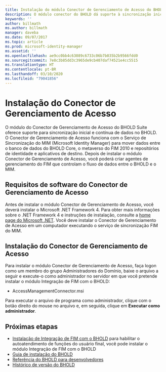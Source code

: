 ```yaml
---
title: Instalação do módulo Conector de Gerenciamento de Acesso do BHOLD | Microsoft Docs
description: O módulo conector do BHOLD dá suporte à sincronização inicial e contínua de dados
keywords: ''
author: billmath
ms.author: billmath
manager: daveba
ms.date: 09/07/2017
ms.topic: article
ms.prod: microsoft-identity-manager
ms.assetid: ''
ms.openlocfilehash: ae9cc0bb4c63089c6733c06b7b035b2b9566fdd0
ms.sourcegitcommit: 7e8c3b85dd3c3965de9cb407daf74521e4cc5515
ms.translationtype: HT
ms.contentlocale: pt-BR
ms.lasthandoff: 03/10/2020
ms.locfileid: "79041856"
---
```

# <a name="access-management-connector-installation"></a>Instalação do Conector de Gerenciamento de Acesso

O módulo do Conector de Gerenciamento de Acesso do BHOLD Suite oferece suporte para sincronização inicial e contínua de dados no BHOLD. O Conector de Gerenciamento de Acesso funciona com o Serviço de Sincronização do MIM (Microsoft Identity Manager) para mover dados entre o banco de dados do BHOLD Core, o metaverso do FIM 2010 e repositórios de identidade e aplicativos de destino. Depois de instalar o módulo Conector de Gerenciamento de Acesso, você poderá criar agentes de gerenciamento do FIM que controlam o fluxo de dados entre o BHOLD e o MIM.

## <a name="access-management-connector-software-requirements"></a>Requisitos de software do Conector de Gerenciamento de Acesso

Antes de instalar o módulo Conector de Gerenciamento de Acesso, você deverá instalar o Microsoft .NET Framework 4. Para obter mais informações sobre o .NET Framework 4 e instruções de instalação, consulte a [home page do Microsoft .NET](https://www.microsoft.com/net).
Você deve instalar o Conector de Gerenciamento de Acesso em um computador executando o serviço de sincronização FIM do MIM.

## <a name="access-management-connector-setup"></a>Instalação do Conector de Gerenciamento de Acesso

Para instalar o módulo Conector de Gerenciamento de Acesso, faça logon como um membro do grupo Administradores do Domínio, baixe o arquivo a seguir e execute-o como administrador no servidor em que você pretende instalar o módulo Integração de FIM com o BHOLD:

- AccessManagementConnector.msi

Para executar o arquivo de programa como administrador, clique com o botão direito do mouse no arquivo e, em seguida, clique em **Executar como administrador**.

## <a name="next-steps"></a>Próximas etapas

- [Instalação de Integração de FIM com o BHOLD](https://technet.microsoft.com/library/jj134093(v=ws.10).aspx) para habilitar o autoatendimento de funções do usuário final, você pode instalar o módulo Integração de FIM com o BHOLD
- [Guia de instalação do BHOLD](bhold-installation-guide.md)
- [Referência do BHOLD para desenvolvedores](../reference/mim2016-bhold-developer-reference.md)
- [Histórico de versão do BHOLD](../reference/version-bhold-history.md)
